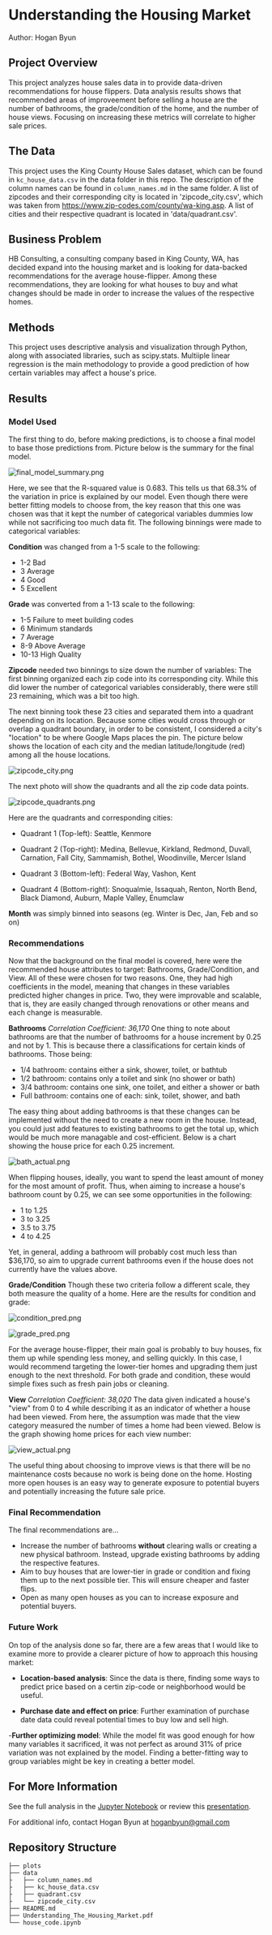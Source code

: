 # Understanding the Housing Market

Author: Hogan Byun

## Project Overview

This project analyzes house sales data in to provide data-driven recommendations for house flippers. Data analysis results shows that recommended areas of improveement before selling a house are the number of bathrooms, the grade/condition of the home, and the number of house views. Focusing on increasing these metrics will correlate to higher sale prices.

## The Data

This project uses the King County House Sales dataset, which can be found in  `kc_house_data.csv` in the data folder in this repo. The description of the column names can be found in `column_names.md` in the same folder. A list of zipcodes and their corresponding city is located in 'zipcode_city.csv', which was taken from https://www.zip-codes.com/county/wa-king.asp. A list of cities and their respective quadrant is located in 'data/quadrant.csv'.


## Business Problem

HB Consulting, a consulting company based in King County, WA, has decided expand into the housing market and is looking for data-backed recommendations for the average house-flipper. Among these recommendations, they are looking for what houses to buy and what changes should be made in order to increase the values of the respective homes.

## Methods

This project uses descriptive analysis and visualization through Python, along with associated libraries, such as scipy.stats. Multiiple linear regression is the main methodology to provide a good prediction of how certain variables may affect a house's price.

## Results

### Model Used
The first thing to do, before making predictions, is to choose a final model to base those predictions from. Picture below is the summary for the final model. 

![final_model_summary.png](./plots/final_model_summary.png)

Here, we see that the R-squared value is 0.683. This tells us that 68.3% of the variation in price is explained by our model. Even though there were better fitting models to choose from, the key reason that this one was chosen was that it kept the number of categorical variables dummies low while not sacrificing too much data fit. The following binnings were made to categorical variables:

**Condition** was changed from a 1-5 scale to the following:
- 1-2 Bad
- 3 Average
- 4 Good
- 5 Excellent

**Grade** was converted from a 1-13 scale to the following:
- 1-5 Failure to meet building codes
- 6 Minimum standards
- 7 Average
- 8-9 Above Average
- 10-13 High Quality

**Zipcode** needed two binnings to size down the number of variables:
The first binning organized each zip code into its corresponding city. While this did lower the number of categorical variables considerably, there were still 23 remaining, which was a bit too high. 

The next binning took these 23 cities and separated them into a quadrant depending on its location. Because some cities would cross through or overlap a quadrant boundary, in order to be consistent, I considered a city's "location" to be where Google Maps places the pin. The picture below shows the location of each city and the median latitude/longitude (red) among all the house locations.

![zipcode_city.png](./plots/zipcode_city.png)

The next photo will show the quadrants and all the zip code data points.

![zipcode_quadrants.png](./plots/zipcode_quadrants.png)

Here are the quadrants and corresponding cities:
- Quadrant 1 (Top-left): Seattle, Kenmore

- Quadrant 2 (Top-right): Medina, Bellevue, Kirkland, Redmond, Duvall, Carnation, Fall City, Sammamish, Bothel, Woodinville, Mercer Island

- Quadrant 3 (Bottom-left): Federal Way, Vashon, Kent

- Quadrant 4 (Bottom-right): Snoqualmie, Issaquah, Renton, North Bend, Black Diamond, Auburn, Maple Valley, Enumclaw

**Month** was simply binned into seasons (eg. Winter is Dec, Jan, Feb and so on)

### Recommendations
Now that the background on the final model is covered, here were the recommended house attributes to target: Bathrooms, Grade/Condition, and View. All of these were chosen for two reasons. One, they had high coefficients in the model, meaning that changes in these variables predicted higher changes in price. Two, they were improvable and scalable, that is, they are easily changed through renovations or other means and each change is measurable.  

**Bathrooms**
*Correlation Coefficient: 36,170*
One thing to note about bathrooms are that the number of bathrooms for a house increment by 0.25 and not by 1. This is because there a classifications for certain kinds of bathrooms. Those being:

- 1/4 bathroom: contains either a sink, shower, toilet, or bathtub
- 1/2 bathroom: contains only a toilet and sink (no shower or bath)
- 3/4 bathroom: contains one sink, one toilet, and either a shower or bath
- Full bathroom: contains one of each: sink, toilet, shower, and bath

The easy thing about adding bathrooms is that these changes can be implemented without the need to create a new room in the house. Instead, you could just add features to existing bathrooms to get the total up, which would be much more managable and cost-efficient. Below is a chart showing the house price for each 0.25 increment.

![bath_actual.png](./plots/bath_actual.png)

When flipping houses, ideally, you want to spend the least amount of money for the most amount of profit. Thus, when aiming to increase a house's bathroom count by 0.25, we can see some opportunities in the following:
- 1 to 1.25
- 3 to 3.25
- 3.5 to 3.75
- 4 to 4.25

Yet, in general, adding a bathroom will probably cost much less than $36,170, so aim to upgrade current bathrooms even if the house does not currently have the values above.

**Grade/Condition**
Though these two criteria follow a different scale, they both measure the quality of a home. Here are the results for condition and grade:

![condition_pred.png](./plots/condition_pred.png)

![grade_pred.png](./plots/grade_pred.png)

For the average house-flipper, their main goal is probably to buy houses, fix them up while spending less money, and selling quickly. In this case, I would recommend targeting the lower-tier homes and upgrading them just enough to the next threshold. For both grade and condition, these would simple fixes such as fresh pain jobs or cleaning. 

**View**
*Correlation Coefficient: 38,020*
The data given indicated a house's "view" from 0 to 4 while describing it as an indicator of whether a house had been viewed. From here, the assumption was made that the view category measured the number of times a home had been viewed. Below is the graph showing home prices for each view number:

![view_actual.png](./plots/view_actual.png)

The useful thing about choosing to improve views is that there will be no maintenance costs because no work is being done on the home. Hosting more open houses is an easy way to generate exposure to potential buyers and potentially increasing the future sale price.

### Final Recommendation

The final recommendations are... 
- Increase the number of bathrooms **without** clearing walls or creating a new physical bathroom. Instead, upgrade existing bathrooms by adding the respective features.
- Aim to buy houses that are lower-tier in grade or condition and fixing them up to the next possible tier. This will ensure cheaper and faster flips.
- Open as many open houses as you can to increase exposure and potential buyers. 

### Future Work

On top of the analysis done so far, there are a few areas that I would like to examine more to provide a clearer picture of how to approach this housing market:

- **Location-based analysis**: Since the data is there, finding some ways to predict price based on a certin zip-code or neighborhood would be useful.

- **Purchase date and effect on price**: Further examination of purchase date data could reveal potential times to buy low and sell high.

-**Further optimizing model**: While the model fit was good enough for how many variables it sacrificed, it was not perfect as around 31% of price variation was not explained by the model. Finding a better-fitting way to group variables might be key in creating a better model.

## For More Information

See the full analysis in the [Jupyter Notebook](./house_code.ipynb) or review this [presentation](./Understanding_The_Housing_Market.pdf).

For additional info, contact Hogan Byun at [hoganbyun@gmail.com](mailto:hoganbyun@gmail.com)

## Repository Structure

```
├── plots
├── data
├   ├── column_names.md
├   ├── kc_house_data.csv
├   ├── quadrant.csv
├   └── zipcode_city.csv
├── README.md
├── Understanding_The_Housing_Market.pdf
└── house_code.ipynb
```
